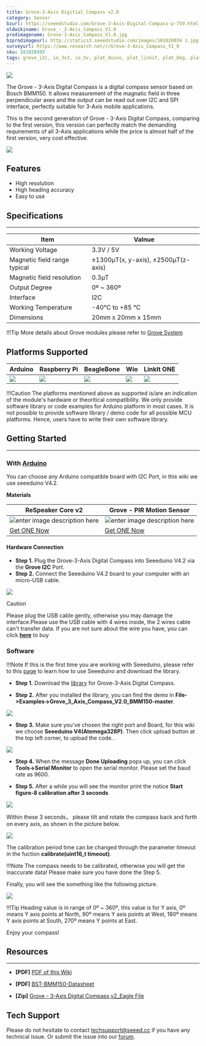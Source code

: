 ```yaml
---
title: Grove-3-Axis Digitial Compass v2.0
category: Sensor
bzurl: https://seeedstudio.com/Grove-3-Axis-Digital-Compass-p-759.html
oldwikiname: Grove_-_3-Axis_Compass_V1.0
prodimagename: Grove-3-Axis_Compass_V1.0.jpg
bzprodimageurl: http://statics3.seeedstudio.com/images/101020034 1.jpg
surveyurl: https://www.research.net/r/Grove-3-Axis_Compass_V1_0
sku: 101020492
tags: grove_i2c, io_3v3, io_5v, plat_duino, plat_linkit, plat_bbg, plat_wio
---
```


![](https://github.com/SeeedDocument/Bazaar_doc/raw/master/101020492/main_page.jpg)

The Grove - 3-Axis Digital Compass is a digital compass sensor based on Bosch BMM150. It allows measurement of the magnatic field in three perpendicular axes and the output can be read out over I2C and SPI interface, perfectly suitable for 3-Axis mobile applications.


This is the second generation of Grove - 3-Axis Digital Compass, comparing to the first version, this version can perfectly match the demanding requirements of all 3-Axis applications while the price is almost half of the first version, very cost effective.

[![](https://raw.githubusercontent.com/SeeedDocument/common/master/Get_One_Now_Banner.png)](https://www.seeedstudio.com/Grove-3-Axis-Digital-Compass-V2-p-3034.html)

## Features

- High resolution
- High heading accuracy
- Easy to use

## Specifications
--------------

| Item                         | Valnue                                |
|------------------------------|---------------------------------------|
| Working Voltage              | 3.3V / 5V                             |
| Magnetic field range typical | ±1300μT(x, y-axis),  ±2500μT(z-axis)  |
| Magnetic field resolution    | 0.3μT                                 |
| Output Degree                | 0º ~ 360º                             |
| Interface                    | I2C                                   |
| Working Temperature          | -40℃ to +85 ℃                        |
| Dimensions                   | 20mm x 20mm x 15mm                    |

!!!Tip
    More details about Grove modules please refer to [Grove System](http://wiki.seeedstudio.com/Grove_System/)

Platforms Supported
-------------------

| Arduino                                                                                             | Raspberry Pi                                                                                             | BeagleBone                                                                                      | Wio                                                                                               | LinkIt ONE                                                                                         |
|-----------------------------------------------------------------------------------------------------|----------------------------------------------------------------------------------------------------------|-------------------------------------------------------------------------------------------------|---------------------------------------------------------------------------------------------------|----------------------------------------------------------------------------------------------------|
| ![](https://raw.githubusercontent.com/SeeedDocument/wiki_english/master/docs/images/arduino_logo.jpg) | ![](https://raw.githubusercontent.com/SeeedDocument/wiki_english/master/docs/images/raspberry_pi_logo.jpg) | ![](https://raw.githubusercontent.com/SeeedDocument/wiki_english/master/docs/images/bbg_logo.jpg) | ![](https://raw.githubusercontent.com/SeeedDocument/wiki_english/master/docs/images/wio_logo.jpg) | ![](https://raw.githubusercontent.com/SeeedDocument/wiki_english/master/docs/images/linkit_logo.jpg) |

!!!Caution
    The platforms mentioned above as supported is/are an indication of the module's hardware or theoritical compatibility. We only provide software library or code examples for Arduino platform in most cases. It is not possible to provide software library / demo code for all possible MCU platforms. Hence, users have to write their own software library.


## Getting Started
-------------

### With [Arduino](http://wiki.seeedstudio.com/Arduino/)

You can choose any Arduino compatible board with I2C Port, in this wiki we use seeeduino V4.2.

**Materials**

| ReSpeaker Core v2 |  Grove -  PIR Motion Sensor |
|--------------|-------------|
|![enter image description here](https://github.com/SeeedDocument/Bazaar_doc/raw/master/101020492/seeeduino.jpg)|![enter image description here](https://github.com/SeeedDocument/Bazaar_doc/raw/master/101020492/little.jpg)|
|[Get ONE Now](https://www.seeedstudio.com/Seeeduino-V4.2-p-2517.html)|[Get ONE Now](https://www.seeedstudio.com/Grove-3-Axis-Digital-Compass-V2-p-3034.html)|

#### Hardware Connection

- **Step 1.** Plug the Grove-3-Axis Digital Compass into Seeeduino V4.2 via the **Grove I2C** Port.
- **Step 2.** Connect the Seeeduino V4.2 board to your computer with an micro-USB cable.


![](https://github.com/SeeedDocument/Bazaar_doc/raw/master/101020492/20180314-connect1.jpg)




<div class="admonition warning">
<p class="admonition-title">Caution</p>
Please plug the USB cable gently, otherwise you may damage the interface.Please use the USB cable with 4 wires inside, the 2 wires cable can't transfer data. If you are not sure about the wire you have, you can click <a href="https://www.seeedstudio.com/Micro-USB-Cable-48cm-p-1475.html"><B>here</B></a> to buy
</div>

### Software

!!!Note
    If this is the first time you are working with Seeeduino, please refer to this [page](http://wiki.seeedstudio.com/Getting_Started_with_Arduino/) to learn how to use Seeeduino and download the library.


- **Step 1.** Download the [library](https://github.com/Seeed-Studio/Grove_3_Axis_Compass_V2.0_BMM150) for Grove-3-Axis Digital Compass.

- **Step 2.** After you installed the library, you can find the demo in **File->Examples->Grove_3_Axis_Compass_V2.0_BMM150-master**.

![](https://github.com/SeeedDocument/Bazaar_doc/raw/master/101020492/IDE_EXAM.png)

- **Step 3.** Make sure you've chosen the right port and Board, for this wiki we choose **Seeeduino V4(Atemega328P)**. Then click upload button at the top left corner, to upload the code.
.

![](https://github.com/SeeedDocument/Bazaar_doc/raw/master/101020492/port.png)


- **Step 4.** When the message **Done Uploading** pops up, you can click **Tools->Serial Monitor** to open the serial monitor. Please set the baud rate as 9600.

- **Step 5.** After a while you will see the monitor print the notice **Start figure-8 calibration after 3 seconds**

![](https://github.com/SeeedDocument/Bazaar_doc/raw/master/101020492/inital.png)

Within these 3 seconds， please tilt and rotate the compass back and forth on every axis, as shown in the picture below.

![](https://github.com/SeeedDocument/Bazaar_doc/raw/master/101020492/figure_8_calibration.jpg)

The calibration period time can be changed through the parameter timeout in the fuction **calibrate(uint16_t timeout)**.

!!!Note
    The compass needs to be calibrated, otherwise you will get the inaccurate data! Please make sure you have done the Step 5.


Finally, you will see the something like the following picture.

![](https://github.com/SeeedDocument/Bazaar_doc/raw/master/101020492/result.png)

!!!Tip
    Heading value is in range of 0º ~ 360º, this value is for Y axis, 0º means Y axis points at North, 90º means Y axis points at West, 180º means Y axis points at South, 270º means Y points at East.

Enjoy your compass!



## Resources
---------
- **[PDF]** [PDF of this Wiki](https://github.com/SeeedDocument/Bazaar_doc/raw/master/101020492/Grove-3-Axis_Digitial_Compass_v2.0.pdf)

- **[PDF]** [BST-BMM150-Datasheet](https://github.com/SeeedDocument/Bazaar_doc/raw/master/101020492/BST-BMM150-DS001-01-786480.pdf)

- **[Zip]** [Grove - 3-Axis Digital Compass v2_Eagle File](https://github.com/SeeedDocument/Bazaar_doc/raw/master/101020492/Grove%20-%203-Axis%20Digital%20Compass%20v2_Eagle%20File.zip)  


## Tech Support
Please do not hesitate to contact [techsupport@seeed.cc](techsupport@seeed.cc) if you have any technical issue. Or submit the issue into our [forum](http://seeedstudio.com/forum/).

